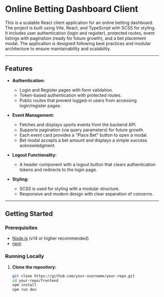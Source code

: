 # Online Betting Dashboard Client

This is a scalable React client application for an online betting dashboard. The project is built using Vite, React, and TypeScript with SCSS for styling. It includes user authentication (login and register), protected routes, event listings with pagination (ready for future growth), and a bet placement modal. The application is designed following best practices and modular architecture to ensure maintainability and scalability.

---

## Features

- **Authentication:**

  - Login and Register pages with form validation.
  - Token-based authentication with protected routes.
  - Public routes that prevent logged-in users from accessing login/register pages.

- **Event Management:**

  - Fetches and displays sports events from the backend API.
  - Supports pagination (via query parameters) for future growth.
  - Each event card provides a "Place Bet" button to open a modal.
  - Bet modal accepts a bet amount and displays a simple success acknowledgment.

- **Logout Functionality:**

  - A header component with a logout button that clears authentication tokens and redirects to the login page.

- **Styling:**
  - SCSS is used for styling with a modular structure.
  - Responsive and modern design with clear separation of concerns.

---

## Getting Started

### Prerequisites

- [Node.js](https://nodejs.org/en/) (v14 or higher recommended)
- [npm](https://www.npmjs.com/)

### Running Locally

1. **Clone the repository:**

   ```bash
   git clone https://github.com/your-username/your-repo.git
   cd your-repo/frontend
   npm install
   npm run dev
   ```
